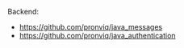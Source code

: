 Backend: 
- https://github.com/pronviq/java_messages
- https://github.com/pronviq/java_authentication
